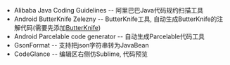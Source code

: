 * Alibaba Java Coding Guidelines  -- 阿里巴巴Java代码规约扫描工具
* Android ButterKnife Zelezny  -- ButterKnife工具, 自动生成ButterKnife的注解代码(需要先添加[ButterKnife](https://github.com/JakeWharton/butterknife))
* Android Parcelable code generator -- 自动生成Parcelable代码工具
* GsonFormat  -- 支持把json字符串转为JavaBean
* CodeGlance  -- 编辑区右侧仿Sublime, 代码预览
